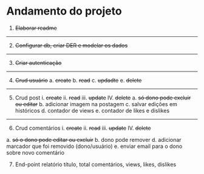 # Andamento do projeto

1. <del>Elaborar readme</del>

---

2. <del>Configurar db, criar DER e modelar os dados</del>

---

3. <del>Criar autenticação</del>

---

4. <del>Crud usuário</del>
  a. <del>create</del>
  b. <del>read</del>
  c. <del>updadte</del>
  e. <del>delete</del>
  
---

5. Crud post
  i. <del>create</del>
  ii. <del>read</del>
  iii. <del>update</del>
  IV. <del>delete</del>
  a. <del>só dono pode excluir ou editar</del>
  b. adicionar imagem na postagem
  c. salvar edições em históricos
  d. contador de views
  e. contador de likes e dislikes

---

6. Crud comentários
  i. <del>create</del>
  ii. <del>read</del>
  iii. <del>update</del>
  IV. <del>delete</del>

  a. <del>só o dono pode editar ou excluir</del>
  b. dono pode remover
  d. adicionar marcador que foi removido (dono/usuário)
  e. enviar email para o dono sobre novo comentário

7. End-point relatório
  título, total comentários, views, likes, dislikes